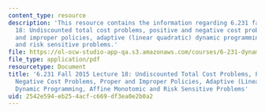 ```yaml
---
content_type: resource
description: 'This resource contains the information regarding 6.231 fall 2015 lecture
  18: Undiscounted total cost problems, positive and negative cost problems, proper
  and improper policies, adaptive (linear quadratic) dynamic programming, affine monotomic
  and risk sensitive problems.'
file: https://ol-ocw-studio-app-qa.s3.amazonaws.com/courses/6-231-dynamic-programming-and-stochastic-control-fall-2015/2542e594eb254acfc669df3ea0e2b0a2_MIT6_231F15_Lec18.pdf
file_type: application/pdf
resourcetype: Document
title: '6.231 Fall 2015 Lecture 18: Undiscounted Total Cost Problems, Positive and
  Negative Cost Problems, Proper and Improper Policies, Adaptive (Linear Quadratic)
  Dynamic Programming, Affine Monotomic and Risk Sensitive Problems'
uid: 2542e594-eb25-4acf-c669-df3ea0e2b0a2
---
```

